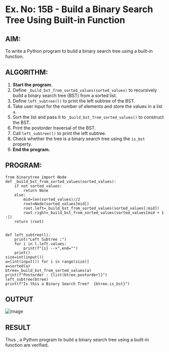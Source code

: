 # Ex. No: 15B - Build a Binary Search Tree Using Built-in Function

## AIM:
To write a Python program to build a binary search tree using a built-in function.
## ALGORITHM:

1. **Start the program.**
2. Define `_build_bst_from_sorted_values(sorted_values)` to recursively build a binary search tree (BST) from a sorted list.
3. Define `left_subtree(l)` to print the left subtree of the BST.
4. Take user input for the number of elements and store the values in a list `a`.
5. Sort the list and pass it to `_build_bst_from_sorted_values()` to construct the BST.
6. Print the postorder traversal of the BST.
7. Call `left_subtree(l)` to print the left subtree.
8. Check whether the tree is a binary search tree using the `is_bst` property.
9. **End the program.**
## PROGRAM:

```
from binarytree import Node
def _build_bst_from_sorted_values(sorted_values):
    if not sorted_values:
        return None
    else:
        mid=len(sorted_values)//2
        root=Node(sorted_values[mid])
        root.left=_build_bst_from_sorted_values(sorted_values[:mid])
        root.right=_build_bst_from_sorted_values(sorted_values[mid + 1 :])
    return (root)


def left_subtree(l):
    print("Left Subtree :")
    for i in l.left.values:
        print(f"{i} -->",end="")
    print()
size=int(input())
a=[int(input()) for i in range(size)]
a=sorted(a)
btree=_build_bst_from_sorted_values(a)
print(f"Postorder : {list(btree.postorder)}")
left_subtree(btree)
print(f"Is this a Binary Search Tree?  {btree.is_bst}")
```

## OUTPUT
![image](https://github.com/user-attachments/assets/9c599325-95ed-4e4b-b03c-1c7debfa0689)
## RESULT
Thus , a Python program to build a binary search tree using a built-in function are verified.
